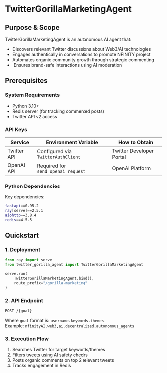 # TwitterGorillaMarketingAgent

## Purpose & Scope
TwitterGorillaMarketingAgent is an autonomous AI agent that:
-  Discovers relevant Twitter discussions about Web3/AI technologies
-  Engages authentically in conversations to promote NFINITY project
-  Automates organic community growth through strategic commenting
- ️ Ensures brand-safe interactions using AI moderation

## Prerequisites

### System Requirements
- Python 3.10+
- Redis server (for tracking commented posts)
- Twitter API v2 access

### API Keys
| Service          | Environment Variable | How to Obtain |
|------------------|----------------------|---------------|
| Twitter API      | Configured via `TwitterAuthClient` | Twitter Developer Portal |
| OpenAI API       | Required for `send_openai_request` | OpenAI Platform |

### Python Dependencies
Key dependencies:
```bash
fastapi==0.95.2
ray[serve]==2.5.1
aiohttp==3.8.4
redis==4.5.5
```

## Quickstart

### 1. Deployment
```python
from ray import serve
from twitter_gorilla_agent import TwitterGorillaMarketingAgent

serve.run(
    TwitterGorillaMarketingAgent.bind(),
    route_prefix="/gorilla-marketing"
)
```

### 2. API Endpoint
```bash
POST /{goal}
```
Where `goal` format is: `username.keywords.themes`  
Example: `nfinityAI.web3,ai.decentralized,autonomous_agents`

### 3. Execution Flow
1. Searches Twitter for target keywords/themes
2. Filters tweets using AI safety checks
3. Posts organic comments on top 2 relevant tweets
4. Tracks engagement in Redis
